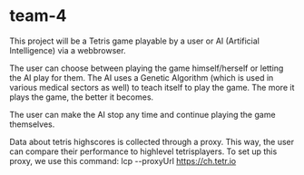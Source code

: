 # team-4

This project will be a Tetris game playable by a user or AI (Artificial Intelligence) via a webbrowser.

The user can choose between playing the game himself/herself or letting the AI play for them. The AI uses a Genetic Algorithm (which is used in 
various medical sectors as well) to teach itself to play the game. The more it plays the game, the better it becomes.

The user can make the AI stop any time and continue playing the game themselves.


Data about tetris highscores is collected through a proxy. This way, the user can compare their performance to highlevel tetrisplayers.
To set up this proxy, we use this command: lcp --proxyUrl https://ch.tetr.io

